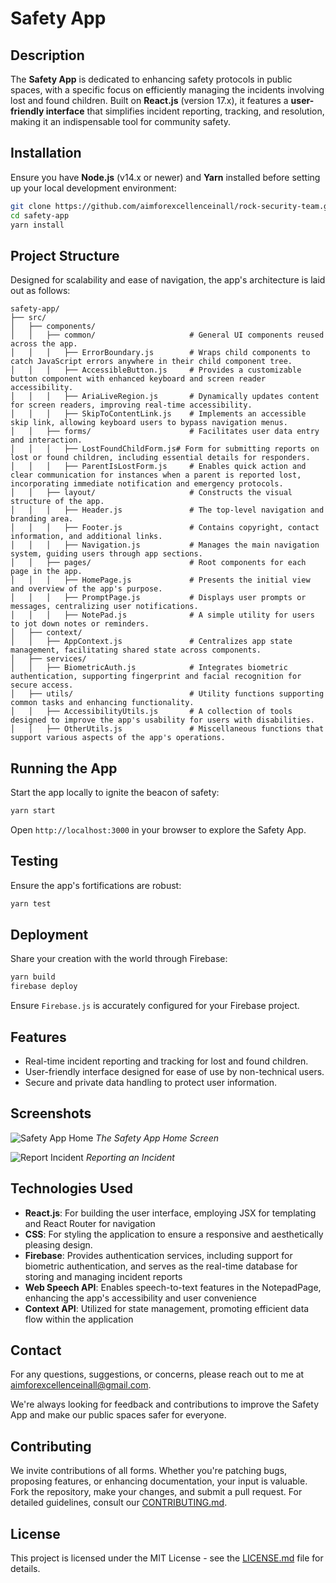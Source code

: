 # Safety App

## Description
The **Safety App** is dedicated to enhancing safety protocols in public spaces, with a specific focus on efficiently managing the incidents involving lost and found children. Built on **React.js** (version 17.x), it features a **user-friendly interface** that simplifies incident reporting, tracking, and resolution, making it an indispensable tool for community safety.

## Installation
Ensure you have **Node.js** (v14.x or newer) and **Yarn** installed before setting up your local development environment:

```bash
git clone https://github.com/aimforexcellenceinall/rock-security-team.git
cd safety-app
yarn install
```

## Project Structure
Designed for scalability and ease of navigation, the app's architecture is laid out as follows:

```plaintext
safety-app/
├── src/
│   ├── components/
│   │   ├── common/                     # General UI components reused across the app.
│   │   │   ├── ErrorBoundary.js        # Wraps child components to catch JavaScript errors anywhere in their child component tree.
│   │   │   ├── AccessibleButton.js     # Provides a customizable button component with enhanced keyboard and screen reader accessibility.
│   │   │   ├── AriaLiveRegion.js       # Dynamically updates content for screen readers, improving real-time accessibility.
│   │   │   ├── SkipToContentLink.js    # Implements an accessible skip link, allowing keyboard users to bypass navigation menus.
│   │   ├── forms/                      # Facilitates user data entry and interaction.
│   │   │   ├── LostFoundChildForm.js# Form for submitting reports on lost or found children, including essential details for responders.
│   │   │   ├── ParentIsLostForm.js     # Enables quick action and clear communication for instances when a parent is reported lost, incorporating immediate notification and emergency protocols.
│   │   ├── layout/                     # Constructs the visual structure of the app.
│   │   │   ├── Header.js               # The top-level navigation and branding area.
│   │   │   ├── Footer.js               # Contains copyright, contact information, and additional links.
│   │   │   ├── Navigation.js           # Manages the main navigation system, guiding users through app sections.
│   │   ├── pages/                      # Root components for each page in the app.
│   │   │   ├── HomePage.js             # Presents the initial view and overview of the app's purpose.
│   │   │   ├── PromptPage.js           # Displays user prompts or messages, centralizing user notifications.
│   │   │   ├── NotePad.js              # A simple utility for users to jot down notes or reminders.
│   ├── context/
│   │   ├── AppContext.js               # Centralizes app state management, facilitating shared state across components.
│   ├── services/
│   │   ├── BiometricAuth.js            # Integrates biometric authentication, supporting fingerprint and facial recognition for secure access.
│   ├── utils/                          # Utility functions supporting common tasks and enhancing functionality.
│   │   ├── AccessibilityUtils.js       # A collection of tools designed to improve the app's usability for users with disabilities.
│   │   ├── OtherUtils.js               # Miscellaneous functions that support various aspects of the app's operations.
```

## Running the App
Start the app locally to ignite the beacon of safety:

```bash
yarn start
```

Open `http://localhost:3000` in your browser to explore the Safety App.

## Testing
Ensure the app's fortifications are robust:

```bash
yarn test
```

## Deployment
Share your creation with the world through Firebase:

```bash
yarn build
firebase deploy
```

Ensure `Firebase.js` is accurately configured for your Firebase project.

## Features
- Real-time incident reporting and tracking for lost and found children.
- User-friendly interface designed for ease of use by non-technical users.
- Secure and private data handling to protect user information.

## Screenshots
![Safety App Home](link-to-homepage-screenshot.jpg)
*The Safety App Home Screen*

![Report Incident](link-to-report-incident-screenshot.jpg)
*Reporting an Incident*

## Technologies Used
- **React.js**: For building the user interface, employing JSX for templating and React Router for navigation
- **CSS**: For styling the application to ensure a responsive and aesthetically pleasing design.
- **Firebase**: Provides authentication services, including support for biometric authentication, and serves as the real-time database for storing and managing incident reports
- **Web Speech API**: Enables speech-to-text features in the NotepadPage, enhancing the app's accessibility and user convenience
- **Context API**: Utilized for state management, promoting efficient data flow within the application

## Contact
For any questions, suggestions, or concerns, please reach out to me at [aimforexcellenceinall@gmail.com](mailto:aimforexcellenceinall@gmail.com).

We're always looking for feedback and contributions to improve the Safety App and make our public spaces safer for everyone.

## Contributing
We invite contributions of all forms. Whether you're patching bugs, proposing features, or enhancing documentation, your input is valuable. Fork the repository, make your changes, and submit a pull request. For detailed guidelines, consult our [CONTRIBUTING.md](CONTRIBUTING.md).

## License
This project is licensed under the MIT License - see the [LICENSE.md](LICENSE.md) file for details.
